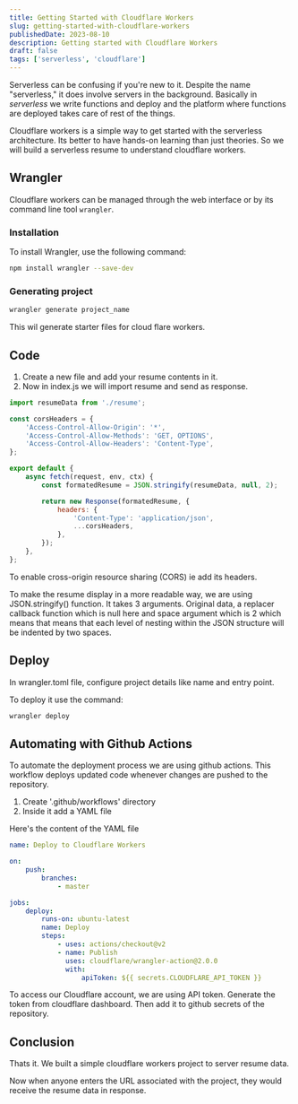 ```yaml
---
title: Getting Started with Cloudflare Workers
slug: getting-started-with-cloudflare-workers
publishedDate: 2023-08-10
description: Getting started with Cloudflare Workers
draft: false
tags: ['serverless', 'cloudflare']
---
```


Serverless can be confusing if you're new to it. Despite the name "serverless," it does involve servers in the background. Basically in _serverless_ we write functions and deploy and the platform where functions are deployed takes care of rest of the things.

Cloudflare workers is a simple way to get started with the serverless architecture.
Its better to have hands-on learning than just theories. So we will build a serverless resume to understand cloudflare workers.

## Wrangler

Cloudflare workers can be managed through the web interface or by its command line tool `wrangler`.

### Installation

To install Wrangler, use the following command:

```bash
npm install wrangler --save-dev
```

### Generating project

```bash
wrangler generate project_name
```

This wil generate starter files for cloud flare workers.

## Code

1. Create a new file and add your resume contents in it.
2. Now in index.js we will import resume and send as response.

```js
import resumeData from './resume';

const corsHeaders = {
    'Access-Control-Allow-Origin': '*',
    'Access-Control-Allow-Methods': 'GET, OPTIONS',
    'Access-Control-Allow-Headers': 'Content-Type',
};

export default {
    async fetch(request, env, ctx) {
        const formatedResume = JSON.stringify(resumeData, null, 2);

        return new Response(formatedResume, {
            headers: {
                'Content-Type': 'application/json',
                ...corsHeaders,
            },
        });
    },
};
```

To enable cross-origin resource sharing (CORS) ie add its headers.

To make the resume display in a more readable way, we are using JSON.stringify() function. It takes 3 arguments. Original data, a replacer callback function which is null here and space argument which is 2 which means that means that each level of nesting within the JSON structure will be indented by two spaces.

## Deploy

In wrangler.toml file, configure project details like name and entry point.

To deploy it use the command:

```bash
wrangler deploy
```

## Automating with Github Actions

To automate the deployment process we are using github actions. This workflow deploys updated code whenever changes are pushed to the repository.

1. Create '.github/workflows' directory
2. Inside it add a YAML file

Here's the content of the YAML file

```yaml
name: Deploy to Cloudflare Workers

on:
    push:
        branches:
            - master

jobs:
    deploy:
        runs-on: ubuntu-latest
        name: Deploy
        steps:
            - uses: actions/checkout@v2
            - name: Publish
              uses: cloudflare/wrangler-action@2.0.0
              with:
                  apiToken: ${{ secrets.CLOUDFLARE_API_TOKEN }}
```

To access our Cloudflare account, we are using API token. Generate the token from cloudflare dashboard. Then add it to github secrets of the repository.

## Conclusion

Thats it. We built a simple cloudflare workers project to server resume data.

Now when anyone enters the URL associated with the project, they would receive the resume data in response.
